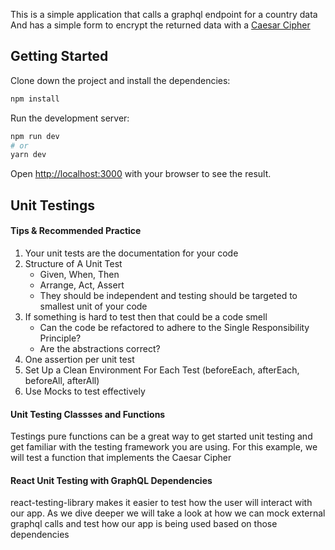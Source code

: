 This is a simple application that calls a graphql endpoint for a country data
And has a simple form to encrypt the returned data with a [Caesar Cipher](https://en.wikipedia.org/wiki/Caesar_cipher)

## Getting Started

Clone down the project and install the dependencies:

```bash
npm install
```

Run the development server:

```bash
npm run dev
# or
yarn dev
```

Open [http://localhost:3000](http://localhost:3000) with your browser to see the result.

## Unit Testings
#### Tips & Recommended Practice
1. Your unit tests are the documentation for your code
2. Structure of A Unit Test
   - Given, When, Then
   - Arrange, Act, Assert
   - They should be independent and testing should be targeted to smallest unit of your code
3. If something is hard to test then that could be a code smell
   - Can the code be refactored to adhere to the Single Responsibility Principle?
   - Are the abstractions correct?
4. One assertion per unit test
5. Set Up a Clean Environment For Each Test (beforeEach, afterEach, beforeAll, afterAll)
6. Use Mocks to test effectively


#### Unit Testing Classses and Functions
Testings pure functions can be a great way to get started unit testing and get familiar with the testing framework you are using.
For this example, we will test a function that implements the Caesar Cipher

#### React Unit Testing with GraphQL Dependencies
react-testing-library makes it easier to test how the user will interact with our app. 
As we dive deeper we will take a look at how we can mock external graphql calls 
and test how our app is being used based on those dependencies





